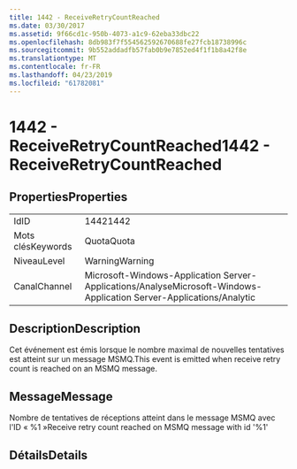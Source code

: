 ```yaml
---
title: 1442 - ReceiveRetryCountReached
ms.date: 03/30/2017
ms.assetid: 9f66cd1c-950b-4073-a1c9-62eba33dbc22
ms.openlocfilehash: 8db983f7f554562592670688fe27fcb18738996c
ms.sourcegitcommit: 9b552addadfb57fab0b9e7852ed4f1f1b8a42f8e
ms.translationtype: MT
ms.contentlocale: fr-FR
ms.lasthandoff: 04/23/2019
ms.locfileid: "61782081"
---
```

# <a name="1442---receiveretrycountreached"></a><span data-ttu-id="b6839-102">1442 - ReceiveRetryCountReached</span><span class="sxs-lookup"><span data-stu-id="b6839-102">1442 - ReceiveRetryCountReached</span></span>
## <a name="properties"></a><span data-ttu-id="b6839-103">Properties</span><span class="sxs-lookup"><span data-stu-id="b6839-103">Properties</span></span>  
  
|||  
|-|-|  
|<span data-ttu-id="b6839-104">Id</span><span class="sxs-lookup"><span data-stu-id="b6839-104">ID</span></span>|<span data-ttu-id="b6839-105">1442</span><span class="sxs-lookup"><span data-stu-id="b6839-105">1442</span></span>|  
|<span data-ttu-id="b6839-106">Mots clés</span><span class="sxs-lookup"><span data-stu-id="b6839-106">Keywords</span></span>|<span data-ttu-id="b6839-107">Quota</span><span class="sxs-lookup"><span data-stu-id="b6839-107">Quota</span></span>|  
|<span data-ttu-id="b6839-108">Niveau</span><span class="sxs-lookup"><span data-stu-id="b6839-108">Level</span></span>|<span data-ttu-id="b6839-109">Warning</span><span class="sxs-lookup"><span data-stu-id="b6839-109">Warning</span></span>|  
|<span data-ttu-id="b6839-110">Canal</span><span class="sxs-lookup"><span data-stu-id="b6839-110">Channel</span></span>|<span data-ttu-id="b6839-111">Microsoft-Windows-Application Server-Applications/Analyse</span><span class="sxs-lookup"><span data-stu-id="b6839-111">Microsoft-Windows-Application Server-Applications/Analytic</span></span>|  
  
## <a name="description"></a><span data-ttu-id="b6839-112">Description</span><span class="sxs-lookup"><span data-stu-id="b6839-112">Description</span></span>  
 <span data-ttu-id="b6839-113">Cet événement est émis lorsque le nombre maximal de nouvelles tentatives est atteint sur un message MSMQ.</span><span class="sxs-lookup"><span data-stu-id="b6839-113">This event is emitted when receive retry count is reached on an MSMQ message.</span></span>  
  
## <a name="message"></a><span data-ttu-id="b6839-114">Message</span><span class="sxs-lookup"><span data-stu-id="b6839-114">Message</span></span>  
 <span data-ttu-id="b6839-115">Nombre de tentatives de réceptions atteint dans le message MSMQ avec l'ID « %1 »</span><span class="sxs-lookup"><span data-stu-id="b6839-115">Receive retry count reached on MSMQ message with id '%1'</span></span>  
  
## <a name="details"></a><span data-ttu-id="b6839-116">Détails</span><span class="sxs-lookup"><span data-stu-id="b6839-116">Details</span></span>
